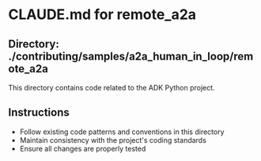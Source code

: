 # CLAUDE.md for remote_a2a

## Directory: ./contributing/samples/a2a_human_in_loop/remote_a2a

This directory contains code related to the ADK Python project.

## Instructions
- Follow existing code patterns and conventions in this directory
- Maintain consistency with the project's coding standards
- Ensure all changes are properly tested
